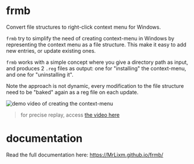 # frmb

Convert file structures to right-click context menu for Windows.

`frmb` try to simplify the need of creating context-menu in Windows by representing
the context menu as a file structure. This make it easy to add new entries, or
update existing ones. 

`frmb` works with a simple concept where you give a directory path as input,
and produces 2 `.reg` files as output: one for "installing" the context-menu,
and one for "uninstalling it".

Note the approach is not dynamic, every modification to the file structure
need to be "baked" again as a reg file on each update.

![demo video of creating the context-menu](docs/img/demo.gif)

> for precise replay, access [the video here](docs/img/demo.mp4)

# documentation

Read the full documentation here: https://MrLixm.github.io/frmb/